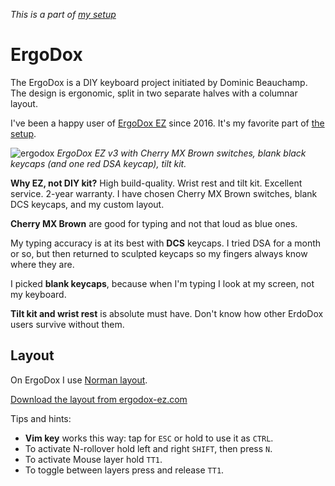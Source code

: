 _This is a part of [my setup](/setup.html)_

# ErgoDox

The ErgoDox is a DIY keyboard project initiated by Dominic Beauchamp.
The design is ergonomic, split in two separate halves with a columnar
layout.

I've been a happy user of [ErgoDox
EZ](https://people.ergodox-ez.com/roman-zolotarev/) since 2016.
It's my favorite part of [the setup](/setup.html).

![ergodox](/ergodox-ez.jpeg)
_ErgoDox EZ v3 with Cherry MX Brown switches, blank black keycaps
(and one red DSA keycap), tilt kit._

**Why EZ, not DIY kit?** High build-quality. Wrist rest and tilt kit.
Excellent service. 2-year warranty. I have chosen Cherry MX Brown
switches, blank DCS keycaps, and my custom layout.

**Cherry MX Brown** are good for typing and not that loud as blue ones.

My typing accuracy is at its best with **DCS** keycaps. I tried DSA
for a month or so, but then returned to sculpted keycaps so my
fingers always know where they are.

I picked **blank keycaps**, because when I'm typing I look at my
screen, not my keyboard.

**Tilt kit and wrist rest** is absolute must have. Don't know how
other ErdoDox users survive without them.

## Layout

On ErgoDox I use [Norman layout](/norman-layout.html).

[Download the layout from
ergodox-ez.com](https://configure.ergodox-ez.com/keyboard_layouts/ldzaea/edit)

Tips and hints:

- **Vim key** works this way: tap for `ESC` or hold to use it as `CTRL`.
- To activate N-rollover hold left and right `SHIFT`, then press `N`.
- To activate Mouse layer hold `TT1`.
- To toggle between layers press and release `TT1`.
